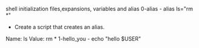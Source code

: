 shell initialization files,expansions, variables and alias
0-alias - alias ls="rm *"
* Create a script that creates an alias.

Name: ls
Value: rm *
1-hello_you - echo "hello $USER"
